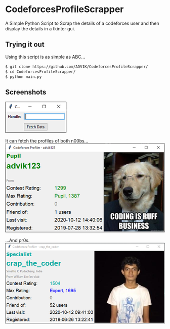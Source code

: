 # CodeforcesProfileScrapper

A Simple Python Script to Scrap the details of a codeforces user and then display the details in a tkinter gui.

## Trying it out
Using this script is as simple as ABC...
```
$ git clone https://github.com/ADV1K/CodeforcesProfileScrapper/  
$ cd CodeforcesProfileScrapper/  
$ python main.py  
```
## Screenshots
<img src="1.png">

It can fetch the profiles of both n00bs...  
<img src="2.png">

...And pr0s.  
<img src="3.png">
